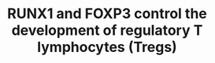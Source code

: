 ---
authors:
- ReactomeTeam
description: The complex of CBFB and RUNX1 (AML1) controls transcription of the FOXP3
  gene. FOXP3 is a transcription factor that acts as a key regulator of development
  and function of regulatory T lymphocytes (Tregs). Tregs are CD25+CD4+ T lymphocytes
  involved in suppression of aberrant immune responses seen in autoimmune diseases
  and allergies. FOXP3 can bind to RUNX1 and control transcriptional activity of the
  RUNX1:CBFB complex. RUNX1 stimulates transcription of IL2 and IFNG1 (IFN-gamma),
  and the expression of these two genes is repressed upon binding of FOXP3 to RUNX1.
  The complex of FOXP3 and RUNX1, on the other hand, stimulates transcription of cell
  surface markers of Tregs, such as CD25, CTLA-4 and GITR. In the absence of FOXP3,
  RUNX1 represses transcription of these genes (Shevach 2000, Maloy and Powrie 2001,
  Sakaguchi 2004, Ono et al. 2007, Kitoh et al. 2009).<br>The RUNX1:CBFB complex directly
  stimulates transcription of the CR1 gene, encoding Complement receptor type 1 (CD35)
  (Kim et al. 1999, Rho et al. 2002). Expression of CR1 on the surface of activated
  T cells contributes to generation of Tregs (Torok et al. 2015).  View original pathway
  at [http://www.reactome.org/PathwayBrowser/#DIAGRAM=8877330 Reactome].
last-edited: 2021-01-25
organisms:
- Homo sapiens
redirect_from:
- /index.php/Pathway:WP4079
- /instance/WP4079
schema-jsonld:
- '@context': https://schema.org/
  '@id': https://wikipathways.github.io/pathways/WP4079.html
  '@type': Dataset
  creator:
    '@type': Organization
    name: WikiPathways
  description: The complex of CBFB and RUNX1 (AML1) controls transcription of the
    FOXP3 gene. FOXP3 is a transcription factor that acts as a key regulator of development
    and function of regulatory T lymphocytes (Tregs). Tregs are CD25+CD4+ T lymphocytes
    involved in suppression of aberrant immune responses seen in autoimmune diseases
    and allergies. FOXP3 can bind to RUNX1 and control transcriptional activity of
    the RUNX1:CBFB complex. RUNX1 stimulates transcription of IL2 and IFNG1 (IFN-gamma),
    and the expression of these two genes is repressed upon binding of FOXP3 to RUNX1.
    The complex of FOXP3 and RUNX1, on the other hand, stimulates transcription of
    cell surface markers of Tregs, such as CD25, CTLA-4 and GITR. In the absence of
    FOXP3, RUNX1 represses transcription of these genes (Shevach 2000, Maloy and Powrie
    2001, Sakaguchi 2004, Ono et al. 2007, Kitoh et al. 2009).<br>The RUNX1:CBFB complex
    directly stimulates transcription of the CR1 gene, encoding Complement receptor
    type 1 (CD35) (Kim et al. 1999, Rho et al. 2002). Expression of CR1 on the surface
    of activated T cells contributes to generation of Tregs (Torok et al. 2015).  View
    original pathway at [http://www.reactome.org/PathwayBrowser/#DIAGRAM=8877330 Reactome].
  keywords:
  - 'TNFRSF18 gene '
  - IL2
  - CTLA4 gene
  - RUNX1:CBFB:IL2RA
  - FOXP3
  - RUNX1:CBFB:FOXP3:IFNG gene
  - FOXP3 Gene
  - 'IFNG gene '
  - 'FOXP3 Gene '
  - RUNX1:CBFB:CTLA4
  - Transcriptional
  - RUNX1:CBFB:NFATC2:IL2 gene
  - CR1 gene
  - CR1
  - regulation by RUNX1
  - NFATC2
  - IL2RA gene
  - 'IL2 gene '
  - RUNX1:CBFB:IFNG gene
  - 'NFATC2 '
  - IL2 gene
  - RUNX1:CBFB:FOXP3:NFATC2:IL2 gene
  - TNFRSF18 gene
  - 'RUNX1 '
  - IL2RA
  - 'FOXP3 '
  - RUNX1:CBFB:FOXP3
  - RUNX1:CBFB:TNFRSF18
  - gene
  - 'CBFB '
  - IFNG
  - RUNX1:CBFB:FOXP3:TNFRSF18 gene
  - RUNX1:CBFB:CR1 gene
  - 'CTLA4 gene '
  - IFNG gene
  - 'CR1 gene '
  - CTLA4
  - RUNX1:CBFB:FOXP3:CTLA4 gene
  - 'IL2RA gene '
  - RUNX1:CBFB
  - TNFRSF18
  - RUNX1:CBFB:FOXP3:IL2RA gene
  license: CC0
  name: RUNX1 and FOXP3 control the development of regulatory T lymphocytes (Tregs)
seo: CreativeWork
title: RUNX1 and FOXP3 control the development of regulatory T lymphocytes (Tregs)
wpid: WP4079
---